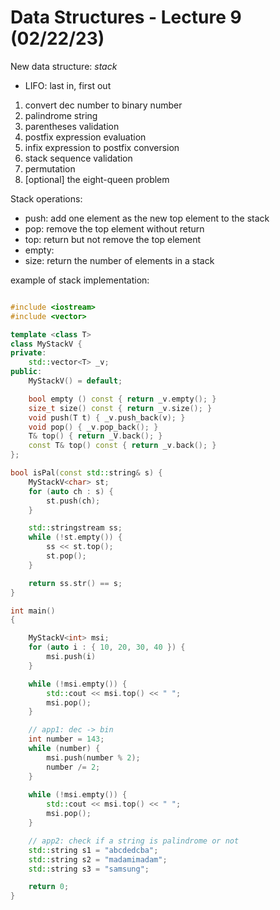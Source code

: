 # Data Structures - Lecture 9 (02/22/23)

New data structure: *stack*
* LIFO: last in, first out

1) convert dec number to binary number
2) palindrome string
3) parentheses validation
4) postfix expression evaluation
5) infix expression to postfix conversion
6) stack sequence validation
7) permutation
8) [optional] the eight-queen problem

Stack operations:
- push: add one element as the new top element to the stack
- pop: remove the top element without return
- top: return but not remove the top element 
- empty: 
- size: return the number of elements in a stack

example of stack implementation:
````C++

#include <iostream>
#include <vector>

template <class T>
class MyStackV {
private:
    std::vector<T> _v;
public:
    MyStackV() = default;

    bool empty () const { return _v.empty(); }
    size_t size() const { return _v.size(); }
    void push(T t) { _v.push_back(v); }
    void pop() { _v.pop_back(); }
    T& top() { return _V.back(); }
    const T& top() const { return _v.back(); }
};

bool isPal(const std::string& s) {
    MyStackV<char> st;
    for (auto ch : s) {
        st.push(ch);
    }

    std::stringstream ss;
    while (!st.empty()) {
        ss << st.top();
        st.pop();
    }

    return ss.str() == s;
}

int main()
{

    MyStackV<int> msi;
    for (auto i : { 10, 20, 30, 40 }) {
        msi.push(i) 
    }

    while (!msi.empty()) {
        std::cout << msi.top() << " ";
        msi.pop();
    }

    // app1: dec -> bin
    int number = 143;
    while (number) {
        msi.push(number % 2);
        number /= 2;
    }
    
    while (!msi.empty()) {
        std::cout << msi.top() << " ";
        msi.pop();
    }

    // app2: check if a string is palindrome or not
    std::string s1 = "abcdedcba";
    std::string s2 = "madamimadam";
    std::string s3 = "samsung";

    return 0;
}

````





